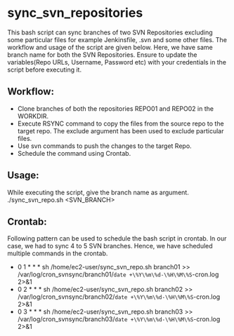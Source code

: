 # sync_svn_repositories
This bash script can sync branches of two SVN Repositories excluding some particular files for example Jenkinsfile, .svn and some other files. The workflow and usage of the script are given below. Here, we have same branch name for both the SVN Repositories. Ensure to update the variables(Repo URLs, Username, Password etc) with your credentials in the script before executing it. 

## Workflow:
- Clone branches of both the repositories REPO01 and REPO02 in the WORKDIR.
- Execute RSYNC command to copy the files from the source repo to the target repo. The exclude argument has been used to exclude particular files.
- Use svn commands to push the changes to the target Repo.
- Schedule the command using Crontab.

## Usage:
While executing the script, give the branch name as argument.
./sync_svn_repo.sh <SVN_BRANCH>

## Crontab:
Following pattern can be used to schedule the bash script in crontab. In our case, we had to sync 4 to 5 SVN branches. Hence, we have scheduled multiple commands in the crontab.
- 0 1 * * * sh /home/ec2-user/sync_svn_repo.sh branch01 >> /var/log/cron_svnsync/branch01/`date +\%Y\%m\%d-\%H\%M\%S`-cron.log 2>&1
- 0 2 * * * sh /home/ec2-user/sync_svn_repo.sh branch02 >> /var/log/cron_svnsync/branch02/`date +\%Y\%m\%d-\%H\%M\%S`-cron.log 2>&1 
- 0 3 * * * sh /home/ec2-user/sync_svn_repo.sh branch03 >> /var/log/cron_svnsync/branch03/`date +\%Y\%m\%d-\%H\%M\%S`-cron.log 2>&1

